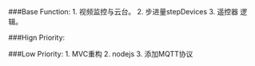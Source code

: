 ###Base Function:
    1. 视频监控与云台。
    2. 步进量stepDevices
    3. 遥控器 逻辑。
    


###Hign Priority:



###Low Priority:
    1. MVC重构
    2. nodejs
    3. 添加MQTT协议
